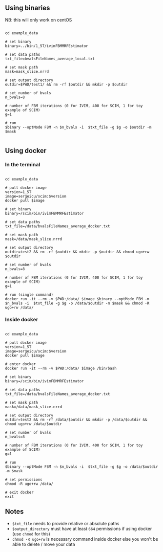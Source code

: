 ## Using binaries 

NB: this will only work on centOS

```

cd example_data 

# set binary 
binary=../bin/1_5T/ivimFBMMRFEstimator

# set data paths 
txt_file=bvalsFileNames_average_local.txt

# set mask path 
mask=mask_slice.nrrd

# set output directory 
outdir=$PWD/test1/ && rm -rf $outdir && mkdir -p $outdir

# set number of bvals 
n_bvals=8

# number of FBM iterations (0 for IVIM, 400 for SCIM, 1 for toy example of SCIM) 
g=1 

# run 
$binary --optMode FBM -n $n_bvals -i  $txt_file -g $g -o $outdir -m $mask


```

## Using docker 

### In the terminal 
```

cd example_data 

# pull docker image
version=1_5T
image=sergeicu/scim:$version
docker pull $image

# set binary
binary=/scim/bin/ivimFBMMRFEstimator

# set data paths 
txt_file=/data/bvalsFileNames_average_docker.txt

# set mask path 
mask=/data/mask_slice.nrrd

# set output directory 
outdir=test2 && rm -rf $outdir && mkdir -p $outdir && chmod ugo+rw $outdir

# set number of bvals 
n_bvals=8

# number of FBM iterations (0 for IVIM, 400 for SCIM, 1 for toy example of SCIM) 
g=1 

# run (single command)
docker run -it --rm -v $PWD:/data/ $image $binary --optMode FBM -n $n_bvals -i  $txt_file -g $g -o /data/$outdir -m $mask && chmod -R ugo+rw /data/

```

### Inside docker 
```

cd example_data 

# pull docker image
version=1_5T
image=sergeicu/scim:$version
docker pull $image

# enter docker 
docker run -it --rm -v $PWD:/data/ $image /bin/bash 

# set binary
binary=/scim/bin/ivimFBMMRFEstimator

# set data paths 
txt_file=/data/bvalsFileNames_average_docker.txt

# set mask path 
mask=/data/mask_slice.nrrd

# set output directory 
outdir=test2 && rm -rf /data/$outdir && mkdir -p /data/$outdir && chmod ugo+rw /data/$outdir

# set number of bvals 
n_bvals=8

# number of FBM iterations (0 for IVIM, 400 for SCIM, 1 for toy example of SCIM) 
g=1 

# run 
$binary --optMode FBM -n $n_bvals -i  $txt_file -g $g -o /data/$outdir -m $mask

# set permissions 
chmod -R ugo+rw /data/

# exit docker 
exit

```



## Notes
- `$txt_file` needs to provide relative or absolute paths
- `$output_directory` must have at least `664` permissions if using docker (use `chmod` for this) 
- `chmod -R ugo+rw` is necessary command inside docker else you won't be able to delete / move your data
